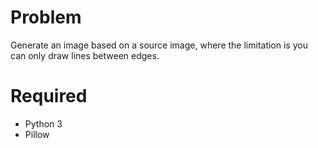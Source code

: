 
Problem
=======

Generate an image based on a source image, where the limitation is you can only
draw lines between edges.

Required
========

- Python 3
- Pillow
